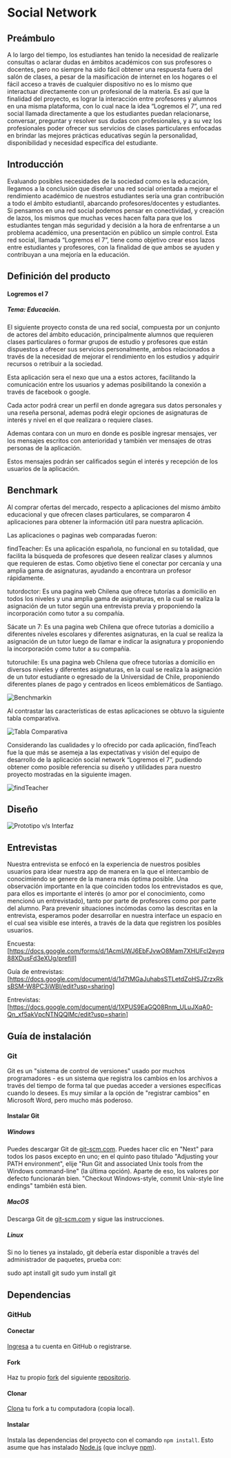 # Social Network

## Preámbulo

A lo largo del tiempo, los estudiantes han tenido la necesidad de realizarle consultas o aclarar dudas en ámbitos académicos con sus profesores o docentes, pero no siempre ha sido fácil obtener una respuesta fuera del salón de clases, a pesar de la masificación de internet en los hogares o el fácil acceso a través de cualquier dispositivo no es lo mismo que interactuar directamente con un profesional de la materia.
Es así que la finalidad del proyecto, es lograr la interacción entre profesores y alumnos en una misma plataforma, con lo cual nace la idea “Logremos el 7”, una red social llamada directamente a que los estudiantes puedan relacionarse, conversar, preguntar y resolver sus dudas con profesionales, y a su vez los profesionales poder ofrecer sus servicios de clases particulares enfocadas en brindar las mejores prácticas educativas según la personalidad, disponibilidad y necesidad específica del estudiante.


## Introducción

Evaluando posibles necesidades de la sociedad como es la educación, llegamos a la conclusión que diseñar una red social orientada a mejorar el rendimiento académico de nuestros estudiantes sería una gran contribución a todo el ámbito estudiantil, abarcando profesores/docentes y estudiantes. 
Si pensamos en una red social podemos pensar en conectividad, y creación de lazos, los mismos que muchas veces hacen falta para que los estudiantes tengan más seguridad y decisión a la hora de enfrentarse a un problema académico, una presentación en público un simple control. Esta red social, llamada “Logremos el 7”, tiene como objetivo crear esos lazos entre estudiantes y profesores, con la finalidad de que ambos se ayuden y contribuyan a una mejoría en la educación.


## Definición del producto

#### Logremos el 7

##### Tema: Educación.

El siguiente proyecto consta de una red social, compuesta por un conjunto de actores del ámbito educación, principalmente alumnos que requieren clases particulares o formar grupos de estudio y profesores que están dispuestos a ofrecer sus servicios personalmente, ambos relacionados a través de la necesidad de mejorar el rendimiento en los estudios y adquirir recursos o retribuir a la sociedad.

Esta aplicación sera el nexo que una  a estos actores, facilitando la comunicación entre los usuarios y ademas posibilitando la conexión a través de facebook o google.

Cada actor podrá crear un perfil en donde agregara sus datos personales y una reseña personal, ademas podrá elegir opciones de asignaturas de interés y nivel en el que realizara o requiere clases.

Ademas contara con un muro en donde es posible ingresar mensajes, ver los mensajes escritos con anterioridad y también ver mensajes de otras personas de la aplicación.

Estos mensajes podrán ser calificados según el interés y recepción de los usuarios de la aplicación.

## Benchmark

Al comprar ofertas del mercado, respecto a aplicaciones del mismo ámbito educacional y que ofrecen clases particulares, se compararon 4 aplicaciones para obtener la información útil para nuestra aplicación.

Las aplicaciones o paginas web comparadas fueron:

findTeacher: Es una aplicación española, no funcional en su totalidad, que facilita la búsqueda de profesores que deseen realizar clases y alumnos que requieren de estas.
Como objetivo tiene el conectar por cercanía y una amplia gama de asignaturas, ayudando a encontrara un profesor rápidamente.

tutordoctor: Es una pagina web Chilena que ofrece tutorías a domicilio en todos los niveles y una amplia gama de asignaturas, en la cual se realiza la asignación de un tutor según una entrevista previa y proponiendo la incorporación como tutor a su compañía.

Sácate un 7: Es una pagina web Chilena que ofrece tutorías a domicilio a diferentes niveles escolares y diferentes asignaturas, en la cual se realiza la asignación de un tutor luego de llamar e indicar la asignatura y proponiendo la incorporación como tutor a su compañía.

tutoruchile: Es una pagina web Chilena que ofrece tutorías a domicilio en diversos niveles y diferentes asignaturas, en la cual se realiza la asignación de un tutor estudiante o egresado de la Universidad de Chile, proponiendo diferentes planes de pago y centrados en liceos emblemáticos de Santiago.

![Benchmarkin](https://github.com/NatalyVerdugoNogue/scl-2018-05-bc-core-am-socialnetwork/raw/master/img-README/benchmark/bench1.png)

Al contrastar las características de estas aplicaciones se obtuvo la siguiente tabla comparativa.

![Tabla Comparativa](https://github.com/NatalyVerdugoNogue/scl-2018-05-bc-core-am-socialnetwork/raw/master/img-README/benchmark/tabla.png)

Considerando las cualidades y lo ofrecido por cada aplicación, findTeach fue la que más se asemeja a las expectativas y visión del equipo de desarrollo de la aplicación social network “Logremos el 7”, pudiendo obtener como posible referencia su diseño y utilidades para nuestro proyecto mostradas en la siguiente imagen. 

![findTeacher](https://github.com/NatalyVerdugoNogue/scl-2018-05-bc-core-am-socialnetwork/raw/master/img-README/benchmark/bench2.png)

## Diseño

![Prototipo v/s Interfaz](https://github.com/NatalyVerdugoNogue/scl-2018-05-bc-core-am-socialnetwork/raw/master/img-README/benchmark/prototipoInterfaz.png)

## Entrevistas

Nuestra entrevista se enfocó en la experiencia de nuestros posibles usuarios para idear nuestra app de manera en la que el intercambio de conocimiendo se genere de la manera más óptima posible. 
Una observación importante en la que coinciden todos los entrevistados es que, para ellos es importante el interés (o amor por el conocimiento, como mencionó un entrevistado), tanto por parte de profesores como por parte del alumno. Para prevenir situaciones incómodas como las descritas en la entrevista, esperamos poder desarrollar en nuestra interface un espacio en el cual sea visible ese interés, a través de la data que registren los posibles usuarios.

Encuesta:
[https://docs.google.com/forms/d/1AcmUWJ6EbFJvwO8Mam7XHUFcl2eyrq88XDusFd3eXUg/prefill]

Guía de entrevistas:
[https://docs.google.com/document/d/1d7tMGaJuhabsSTLetdZoHSJZrzxRksBSM-W8PC3iWBI/edit?usp=sharing]

Entrevistas:
[https://docs.google.com/document/d/1XPUS9EaGQ08Rnm_ULuJXqA0-Qn_xf5akVpcNTNQQlMc/edit?usp=sharin]

## Guía de instalación

### Git

Git es un "sistema de control de versiones" usado por muchos programadores - es un sistema
que registra los cambios en los archivos a través del tiempo de forma tal que puedas
acceder a versiones específicas cuando lo desees. Es muy similar a la opción de "registrar cambios"
en Microsoft Word, pero mucho más poderoso.

#### Instalar Git

##### Windows

Puedes descargar Git de [git-scm.com][3]. Puedes hacer clic en "Next" para todos los pasos
excepto en uno; en el quinto paso titulado "Adjusting your PATH environment",
elije "Run Git and associated Unix tools from the Windows command-line" (la última opción).
Aparte de eso, los valores por defecto funcionarán bien. "Checkout Windows-style,
commit Unix-style line endings" también está bien.

[3]: https://git-scm.com/

##### MacOS

Descarga Git de [git-scm.com][3] y sigue las instrucciones.

##### Linux

Si no lo tienes ya instalado, git debería estar disponible a través del administrador de paquetes,
prueba con:

sudo apt install git
sudo yum install git

## Dependencias

### GitHub

#### Conectar

[Ingresa](https://github.com/) a tu cuenta en GitHub o registrarse.

#### Fork

Haz tu propio [fork](https://help.github.com/articles/fork-a-repo/)
del siguiente [repositorio](https://github.com/NatalyVerdugoNogue/scl-2018-05-bc-core-am-socialnetwork).

#### Clonar

[Clona](https://help.github.com/articles/cloning-a-repository/)
tu fork a tu computadora (copia local).

#### Instalar

Instala las dependencias del proyecto con el comando `npm
install`. Esto asume que has instalado [Node.js](https://nodejs.org/) (que
incluye [npm](https://docs.npmjs.com/)).
